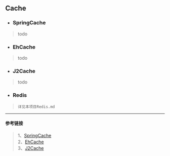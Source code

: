 ## Cache
* ### SpringCache
> todo
* ### EhCache
> todo
* ### J2Cache
> todo
* ### Redis
> ``详见本项目Redis.md``
---
#### 参考链接
> 1、[SpringCache](https://tech.souyunku.com/?p=25078) </br>
> 2、[EhCache]() </br>
> 3、[J2Cache]() </br>